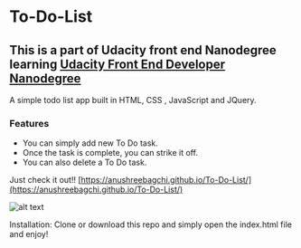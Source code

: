 # To-Do-List

## This is a part of Udacity front end Nanodegree learning [Udacity Front End Developer Nanodegree](https://in.udacity.com/course/front-end-web-developer-nanodegree--nd001) 

A simple todo list app built in HTML, CSS , JavaScript and JQuery.

### Features 
- You can simply add new To Do task.
- Once the task is complete, you can strike it off.
- You can also delete a To Do task.

Just check it out!! [https://anushreebagchi.github.io/To-Do-List/](https://anushreebagchi.github.io/To-Do-List/)

![alt text](https://media.giphy.com/media/69u7Zh0YomvT0hF8CV/giphy.gif "Image of the project")

Installation: Clone or download this repo and simply open the index.html file and enjoy!

